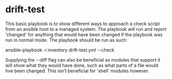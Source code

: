 # drift-test
This basic playbook is to show different ways to approach a check script from an ansible host to a managed system. The playbook will run and report 'changed' for anything that would have been changed if the playbook was run in normal mode. The playbook should be run as such:

ansible-playbook -i inventory drift-test.yml --check

Supplying the --diff flag can also be beneficial as modules that support it will show what they would have done, such as what parts of a file would hve been changed. This isn't beneficial for 'shell' modules however.



